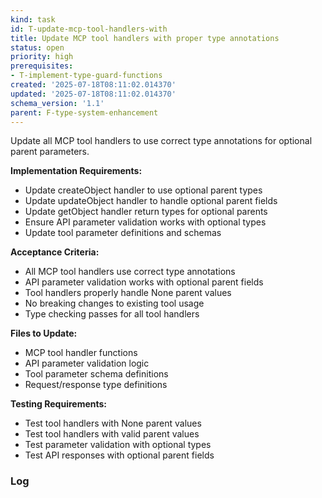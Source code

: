 ```yaml
---
kind: task
id: T-update-mcp-tool-handlers-with
title: Update MCP tool handlers with proper type annotations
status: open
priority: high
prerequisites:
- T-implement-type-guard-functions
created: '2025-07-18T08:11:02.014370'
updated: '2025-07-18T08:11:02.014370'
schema_version: '1.1'
parent: F-type-system-enhancement
---
```

Update all MCP tool handlers to use correct type annotations for optional parent parameters.

**Implementation Requirements:**
- Update createObject handler to use optional parent types
- Update updateObject handler to handle optional parent fields
- Update getObject handler return types for optional parents
- Ensure API parameter validation works with optional types
- Update tool parameter definitions and schemas

**Acceptance Criteria:**
- All MCP tool handlers use correct type annotations
- API parameter validation works with optional parent fields
- Tool handlers properly handle None parent values
- No breaking changes to existing tool usage
- Type checking passes for all tool handlers

**Files to Update:**
- MCP tool handler functions
- API parameter validation logic
- Tool parameter schema definitions
- Request/response type definitions

**Testing Requirements:**
- Test tool handlers with None parent values
- Test tool handlers with valid parent values
- Test parameter validation with optional types
- Test API responses with optional parent fields

### Log


